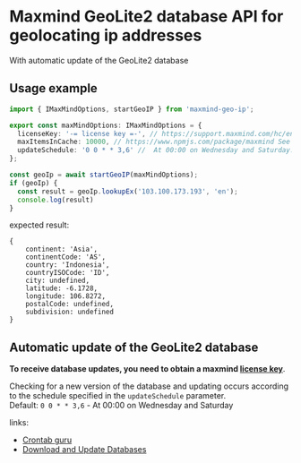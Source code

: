 # Maxmind GeoLite2 database API for geolocating ip addresses

With automatic update of the GeoLite2 database

## Usage example

```typescript
import { IMaxMindOptions, startGeoIP } from 'maxmind-geo-ip';

export const maxMindOptions: IMaxMindOptions = {
  licenseKey: '-= license key =-', // https://support.maxmind.com/hc/en-us/sections/1260801610490-Manage-my-License-Keys
  maxItemsInCache: 10000, // https://www.npmjs.com/package/maxmind See "Options"
  updateSchedule: '0 0 * * 3,6' //  At 00:00 on Wednesday and Saturday. See https://support.maxmind.com/hc/en-us/articles/4408216129947
};

const geoIp = await startGeoIP(maxMindOptions);
if (geoIp) {
  const result = geoIp.lookupEx('103.100.173.193', 'en');
  console.log(result)
}
```

expected result:

    {
        continent: 'Asia',    
        continentCode: 'AS',  
        country: 'Indonesia',
        countryISOCode: 'ID',
        city: undefined,      
        latitude: -6.1728,    
        longitude: 106.8272,  
        postalCode: undefined,
        subdivision: undefined
    }

## Automatic update of the GeoLite2 database

**To receive database updates, you need to obtain a maxmind
[license key](https://support.maxmind.com/hc/en-us/sections/1260801610490-Manage-my-License-Keys)**.

Checking for a new version of the database and updating occurs according to the schedule specified in the `updateSchedule` parameter.   
Default: `0 0 * * 3,6` - At 00:00 on Wednesday and Saturday  

links:
- [Crontab guru](https://crontab.guru/)   
- [Download and Update Databases](https://support.maxmind.com/hc/en-us/articles/4408216129947)
